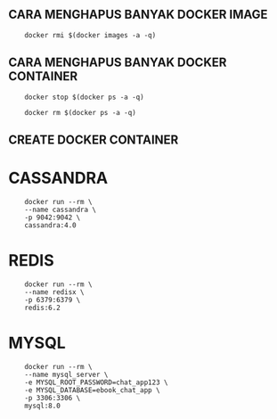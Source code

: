 ## CARA MENGHAPUS BANYAK DOCKER IMAGE
```
    docker rmi $(docker images -a -q)
```

## CARA MENGHAPUS BANYAK DOCKER CONTAINER
```
    docker stop $(docker ps -a -q)
    
    docker rm $(docker ps -a -q)
```

## CREATE DOCKER CONTAINER
# CASSANDRA
```
    docker run --rm \
    --name cassandra \
    -p 9042:9042 \
    cassandra:4.0
```

# REDIS
```
    docker run --rm \
    --name redisx \
    -p 6379:6379 \
    redis:6.2
```

# MYSQL
```
    docker run --rm \
    --name mysql_server \
    -e MYSQL_ROOT_PASSWORD=chat_app123 \
    -e MYSQL_DATABASE=ebook_chat_app \
    -p 3306:3306 \
    mysql:8.0
```